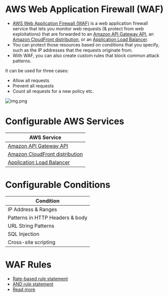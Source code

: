 # AWS Web Application Firewall (WAF)
- [AWS Web Application Firewall (WAF)](https://aws.amazon.com/waf/) is a web application firewall service that lets you monitor web requests (& protect from web exploitations) that are forwarded to an [Amazon API Gateway API](../../1_NetworkingAndContentDelivery/2_ApplicationNetworking/AmazonAPIGateway), an [Amazon CloudFront distribution](../../1_NetworkingAndContentDelivery), or an [Application Load Balancer](../../1_NetworkingAndContentDelivery/2_ApplicationNetworking/ElasticLoadBalancer). 
- You can protect those resources based on conditions that you specify, such as the IP addresses that the requests originate from.
- With WAF, you can also create custom rules that block common attack patterns. 

It can be used for three cases: 
- Allow all requests 
- Prevent all requests
- Count all requests for a new policy etc.

![img.png](https://d1.awsstatic.com/Product-Page-Diagram_AWS-Web-Application-Firewall%402x.5f24d1b519ed1a88b7278c5d4cf7e4eeaf9b75cf.png)

# Configurable AWS Services

| AWS Service                                                                                                 |
|-------------------------------------------------------------------------------------------------------------|
| [Amazon API Gateway API](../../1_NetworkingAndContentDelivery/2_ApplicationNetworking/AmazonAPIGateway)       |
| [Amazon CloudFront distribution](../../1_NetworkingAndContentDelivery)                                      |
| [Application Load Balancer](../../1_NetworkingAndContentDelivery/2_ApplicationNetworking/ElasticLoadBalancer) |

# Configurable Conditions

| Condition                       |
|---------------------------------|
| IP Address & Ranges             |
| Patterns in HTTP Headers & body |
| URL String Patterns             |
| SQL Injection                   |
| Cross-site scripting            |

# WAF Rules
- [Rate-based rule statement](https://docs.aws.amazon.com/waf/latest/developerguide/waf-rule-statement-type-rate-based.html)
- [AND rule statement](https://docs.aws.amazon.com/waf/latest/developerguide/waf-rule-statement-type-and.html)
- [Read more](https://docs.aws.amazon.com/waf/latest/developerguide/waf-rules.html)

